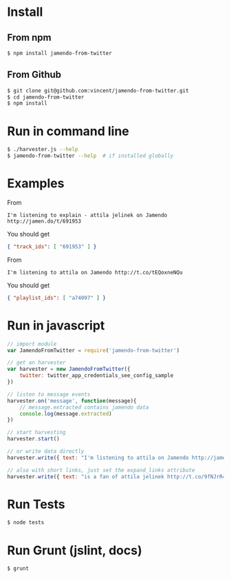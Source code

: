 # Install

## From npm
```bash
$ npm install jamendo-from-twitter
```

## From Github
```bash
$ git clone git@github.com:vincent/jamendo-from-twitter.git
$ cd jamendo-from-twitter
$ npm install
```

# Run in command line
```bash
$ ./harvester.js --help
$ jamendo-from-twitter --help  # if installed globally
```

# Examples
From 
```
I'm listening to explain - attila jelinek on Jamendo http://jamen.do/t/691953
```
You should get
```json
{ "track_ids": [ "691953" ] }
```

From 
```
I'm listening to attila on Jamendo http://t.co/tEQoxneNQu
```
You should get
```json
{ "playlist_ids": [ "a74097" ] }
```


# Run in javascript
```javascript
// import module
var JamendoFromTwitter = require('jamendo-from-twitter')

// get an harvester
var harvester = new JamendoFromTwitter({
	twitter: twitter_app_credentials_see_config_sample
})

// listen to message events
harvester.on('message', function(message){
	// message.extracted contains jamendo data
	console.log(message.extracted)
})

// start harvesting
harvester.start()

// or write data directly
harvester.write({ text: "I'm listening to attila on Jamendo http://jamen.do/t/691953" })

// also with short links, just set the expand_links attribute
harvester.write({ text: "is a fan of attila jelinek http://t.co/9fNJrR4pNI", expand_links: true })
```

# Run Tests
```bash
$ node tests
```

# Run Grunt (jslint, docs)
```bash
$ grunt
```
